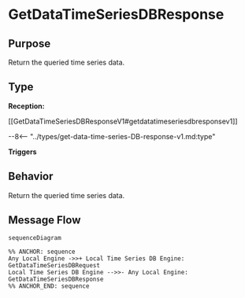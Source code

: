 <div class="message">

# GetDataTimeSeriesDBResponse

## Purpose

<!-- --8<-- [start:purpose] -->
Return the queried time series data. 
<!-- --8<-- [end:purpose] -->

## Type

<!-- --8<-- [start:type] -->
**Reception:**

[[GetDataTimeSeriesDBResponseV1#getdatatimeseriesdbresponsev1]]

--8<-- "../types/get-data-time-series-DB-response-v1.md:type"

**Triggers**


<!-- --8<-- [end:type] -->

## Behavior

<!-- --8<-- [start:behavior] -->
Return the queried time series data.
<!-- --8<-- [end:behavior] -->


## Message Flow

<!-- --8<-- [start:messages] -->
```mermaid
sequenceDiagram

%% ANCHOR: sequence
Any Local Engine ->>+ Local Time Series DB Engine: GetDataTimeSeriesDBRequest
Local Time Series DB Engine -->>- Any Local Engine: GetDataTimeSeriesDBResponse
%% ANCHOR_END: sequence
```

<!-- --8<-- [end:messages] -->

</div>